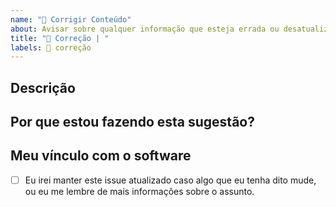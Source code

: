 ```yaml
---
name: "📝 Corrigir Conteúdo"
about: Avisar sobre qualquer informação que esteja errada ou desatualizada no site.
title: "📝 Correção | "
labels: 📝 correção
---
```


## Descrição



## Por que estou fazendo esta sugestão?

<!-- Insira qualquer coisa que queira nos dizer sobre o software em questão -->


## Meu vínculo com o software

<!-- Você é o autor? Competidor? Ou só odeia o software em questão por algum motivo? -->

- [ ] Eu irei manter este issue atualizado caso algo que eu tenha dito mude, ou eu me lembre de mais informações sobre o assunto.
